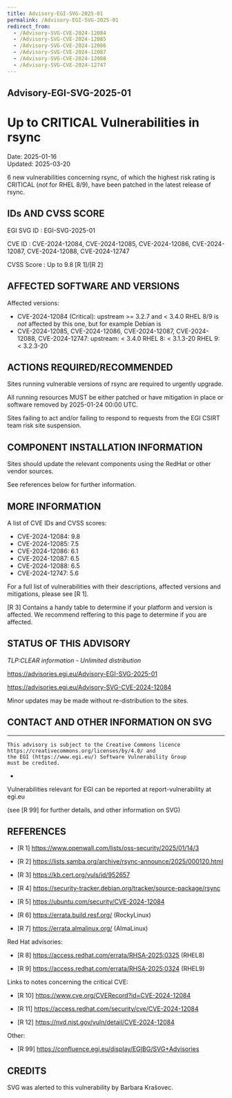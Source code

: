 ```yaml
---
title: Advisory-EGI-SVG-2025-01
permalink: /Advisory-EGI-SVG-2025-01
redirect_from:
  - /Advisory-SVG-CVE-2024-12084
  - /Advisory-SVG-CVE-2024-12085
  - /Advisory-SVG-CVE-2024-12086
  - /Advisory-SVG-CVE-2024-12087
  - /Advisory-SVG-CVE-2024-12088
  - /Advisory-SVG-CVE-2024-12747 
---
```


## Advisory-EGI-SVG-2025-01

# Up to CRITICAL Vulnerabilities in rsync

Date: 2025-01-16  
Updated: 2025-03-20

6 new vulnerabilities concerning rsync, of which the highest risk rating
is CRITICAL (*not* for RHEL 8/9), have been patched in the latest
release of rsync.

## IDs AND CVSS SCORE      

EGI SVG ID : EGI-SVG-2025-01
    
CVE ID     : CVE-2024-12084, CVE-2024-12085, CVE-2024-12086, CVE-2024-12087, CVE-2024-12088, CVE-2024-12747

CVSS Score : Up to 9.8 [R 1]/[R 2]
    
## AFFECTED SOFTWARE AND VERSIONS

Affected versions:
   - CVE-2024-12084 (Critical):
	 upstream >= 3.2.7 and < 3.4.0
	 RHEL 8/9 is *not* affected by this one, but for example Debian is
   - CVE-2024-12085, CVE-2024-12086, CVE-2024-12087, CVE-2024-12088, CVE-2024-12747:
	 upstream: < 3.4.0
	 RHEL 8: < 3.1.3-20
	 RHEL 9: < 3.2.3-20
    
## ACTIONS REQUIRED/RECOMMENDED
 
Sites running vulnerable versions of rsync are required to urgently upgrade.

All running resources MUST be either patched or have mitigation
in place or software removed by 2025-01-24  00:00 UTC.

Sites failing to act and/or failing to respond to requests from the EGI CSIRT team risk site suspension. 

## COMPONENT INSTALLATION INFORMATION

Sites should update the relevant components using the RedHat or other vendor sources.

See references below for further information.


## MORE INFORMATION

A list of CVE IDs and CVSS scores:
 - CVE-2024-12084: 9.8
 - CVE-2024-12085: 7.5
 - CVE-2024-12086: 6.1
 - CVE-2024-12087: 6.5
 - CVE-2024-12088: 6.5
 - CVE-2024-12747: 5.6

For a full list of vulnerabilities with their descriptions, affected versions and mitigations, please see [R 1].
    
[R 3] Contains a handy table to determine if your platform and version is affected. We recommend reffering to this page to determine if you are affected.

## STATUS OF THIS ADVISORY

_TLP:CLEAR information - Unlimited distribution_

https://advisories.egi.eu/Advisory-EGI-SVG-2025-01
    
https://advisories.egi.eu/Advisory-SVG-CVE-2024-12084
  
Minor updates may be made without re-distribution to the sites.


## CONTACT AND OTHER INFORMATION ON SVG

-----------------------------
    This advisory is subject to the Creative Commons licence 
    https://creativecommons.org/licenses/by/4.0/ and
    the EGI (https://www.egi.eu/) Software Vulnerability Group 
    must be credited.
-

Vulnerabilities relevant for EGI can be reported at
	report-vulnerability at egi.eu
    
(see [R 99] for further details, and other information on SVG)
    
    
## REFERENCES

- [R 1] <https://www.openwall.com/lists/oss-security/2025/01/14/3>

- [R 2] <https://lists.samba.org/archive/rsync-announce/2025/000120.html>

- [R 3] <https://kb.cert.org/vuls/id/952657>

- [R 4] <https://security-tracker.debian.org/tracker/source-package/rsync>
    
- [R 5] <https://ubuntu.com/security/CVE-2024-12084>

- [R 6] <https://errata.build.resf.org/>   (RockyLinux)

- [R 7] <https://errata.almalinux.org/>  (AlmaLinux)
    
       
Red Hat advisories: 
    
- [R 8] <https://access.redhat.com/errata/RHSA-2025:0325> (RHEL8)
    
- [R 9] <https://access.redhat.com/errata/RHSA-2025:0324> (RHEL9)

  
Links to notes concerning the critical CVE:
    
- [R 10] <https://www.cve.org/CVERecord?id=CVE-2024-12084>
    
- [R 11] <https://access.redhat.com/security/cve/CVE-2024-12084>
    
- [R 12] <https://nvd.nist.gov/vuln/detail/CVE-2024-12084>
    
Other:

- [R 99] <https://confluence.egi.eu/display/EGIBG/SVG+Advisories>

## CREDITS

SVG was alerted to this vulnerability by Barbara Krašovec.
